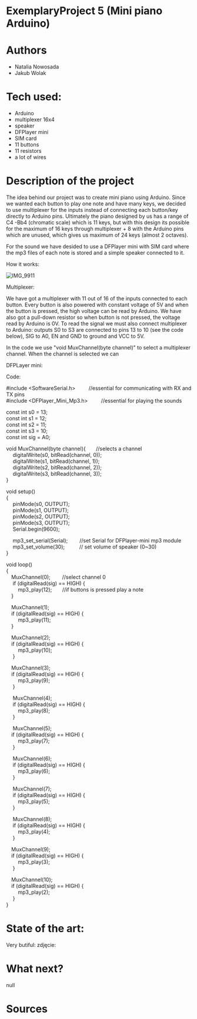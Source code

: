 # ExemplaryProject 5 (Mini piano Arduino)
# Authors 
- Natalia Nowosada
- Jakub Wolak
  
# Tech used:
- Arduino
- multiplexer 16x4
- speaker
- DFPlayer mini
- SIM card
- 11 buttons
- 11 resistors
- a lot of wires
# Description of the project 
The idea behind our project was to create mini piano using Arduino. Since we wanted each button to play one note and have many keys, we decided to use multiplexer for the inputs instead of connecting each button/key directly to Arduino pins. Ultimately the piano designed by us has a range of C4 -Bb4 (chromatic scale) which is 11 keys, but with this design its possible for the maximum of 16 keys through multiplexer + 8 with the Arduino pins which are unused, which gives us maximum of 24 keys (almost 2 octaves). 

For the sound we have desided to use a DFPlayer mini with SIM card where the mp3 files of each note is stored and a simple speaker connected to it.

How it works:

![IMG_9911](https://github.com/ComplexityGarage/ExemplaryProject5/assets/125824728/3e5b594a-a21f-42d0-b860-1ae94c460d25)

Multiplexer:

We have got a multiplexer with 11 out of 16 of the inputs connected to each button. Every button is also powered with constant voltage of 5V and when the button is pressed, the high voltage can be read by Arduino. We have also got a pull-down resistor so when button is not pressed, the voltage read by Arduino is 0V. 
To read the signal we must also connect multiplexer to Arduino: outputs S0 to S3 are connected to pins 13 to 10 (see the code below), SIG to A0, EN and GND to ground and VCC to 5V.

In the code we use "void MuxChannel(byte channel)" to select a multiplexer channel. When the channel is selected we can 

DFPLayer mini:


Code:

#include <SoftwareSerial.h> &emsp; &emsp;//essential for communicating with RX and TX pins <br />
#include <DFPlayer_Mini_Mp3.h> &emsp; &emsp;//essential for playing the sounds

const int s0 = 13;<br />
const int s1 = 12;<br />
const int s2 = 11;<br />
const int s3 = 10;<br />
const int sig = A0;

void MuxChannel(byte channel){&emsp;&emsp;//selects a channel<br />
&emsp;  digitalWrite(s0, bitRead(channel, 0));<br />
&emsp;  digitalWrite(s1, bitRead(channel, 1));<br />
 &emsp; digitalWrite(s2, bitRead(channel, 2));<br />
 &emsp; digitalWrite(s3, bitRead(channel, 3));<br />
}

void setup()<br />
{<br />
&emsp;  pinMode(s0, OUTPUT); <br />
&emsp;  pinMode(s1, OUTPUT); <br />
 &emsp; pinMode(s2, OUTPUT); <br />
 &emsp; pinMode(s3, OUTPUT); <br />
 &emsp; Serial.begin(9600);<br />

 &emsp; mp3_set_serial(Serial);&emsp; &emsp;//set Serial for DFPlayer-mini mp3 module <br />
 &emsp; mp3_set_volume(30);   &emsp; &emsp; // set volume of speaker (0~30)<br />
}

void loop()<br />
{<br />
  &emsp;MuxChannel(0); &emsp;&emsp;//select channel 0 <br />
 &emsp; if (digitalRead(sig) == HIGH) {<br />
   &emsp;&emsp; mp3_play(12);&emsp;&emsp;//if buttons is pressed play a note <br />
    &emsp;}<br />

  &emsp;MuxChannel(1);<br />
  &emsp;if (digitalRead(sig) == HIGH) {<br />
   &emsp;&emsp; mp3_play(11); <br />
    &emsp;}  <br />

  &emsp;MuxChannel(2);<br />
  &emsp;if (digitalRead(sig) == HIGH) {<br />
   &emsp;&emsp; mp3_play(10); <br />
   &emsp; }  <br />

  &emsp;MuxChannel(3);<br />
  &emsp;if (digitalRead(sig) == HIGH) {<br />
  &emsp;&emsp;  mp3_play(9); <br />
   &emsp; }  <br />

 &emsp; MuxChannel(4);<br />
 &emsp; if (digitalRead(sig) == HIGH) {<br />
  &emsp;&emsp;  mp3_play(8); <br />
   &emsp; } <br />

 &emsp; MuxChannel(5);<br />
  &emsp;if (digitalRead(sig) == HIGH) {<br />
  &emsp;&emsp;  mp3_play(7); <br />
  &emsp;  }  <br />

 &emsp; MuxChannel(6);<br />
 &emsp; if (digitalRead(sig) == HIGH) {<br />
  &emsp;&emsp;  mp3_play(6); <br />
   &emsp; }  <br />

 &emsp; MuxChannel(7);<br />
 &emsp; if (digitalRead(sig) == HIGH) {<br />
  &emsp;&emsp;  mp3_play(5); <br />
  &emsp;  }  <br />

 &emsp; MuxChannel(8);<br />
 &emsp; if (digitalRead(sig) == HIGH) {<br />
 &emsp;&emsp;   mp3_play(4); <br />
  &emsp;  }  <br />

  &emsp;MuxChannel(9);<br />
  &emsp;if (digitalRead(sig) == HIGH) {<br />
  &emsp;&emsp;  mp3_play(3);  <br />
  &emsp;  }  <br />

  &emsp;MuxChannel(10);<br />
  &emsp;if (digitalRead(sig) == HIGH) {<br />
   &emsp;&emsp; mp3_play(2); <br />
  &emsp;  }  <br />
}

# State of the art:
Very butiful:
zdjęcie:
# What next?
null
# Sources 

